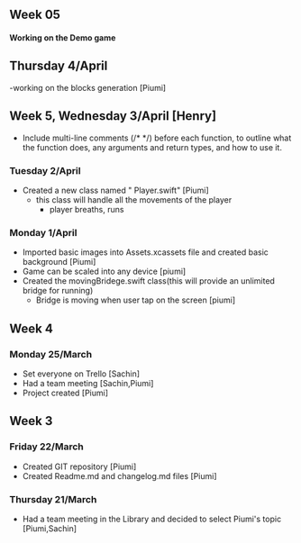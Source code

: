 
## Week 05

#### Working on the Demo game

## Thursday 4/April 
-working on the blocks generation [Piumi]

## Week 5, Wednesday 3/April [Henry]
- Include multi-line comments (/* */) before each function, to outline what the function does, any arguments and return types, and how to use it.


### Tuesday 2/April

- Created a new class named " Player.swift" [Piumi]
    - this class will handle all the movements of the player
        - player breaths, runs

### Monday 1/April

- Imported basic images into Assets.xcassets file and created basic background [Piumi]
- Game can be scaled into any device [piumi]
- Created the movingBridege.swift class(this will provide an unlimited bridge for running)
    - Bridge is moving when user tap on the screen [piumi]

## Week 4

### Monday 25/March
- Set everyone on Trello [Sachin]
- Had a team meeting [Sachin,Piumi]
- Project created [Piumi]

## Week 3

### Friday 22/March
- Created GIT repository [Piumi]
- Created Readme.md and changelog.md files [Piumi]


### Thursday 21/March
- Had a team meeting in the Library and decided to select Piumi's topic [Piumi,Sachin]


